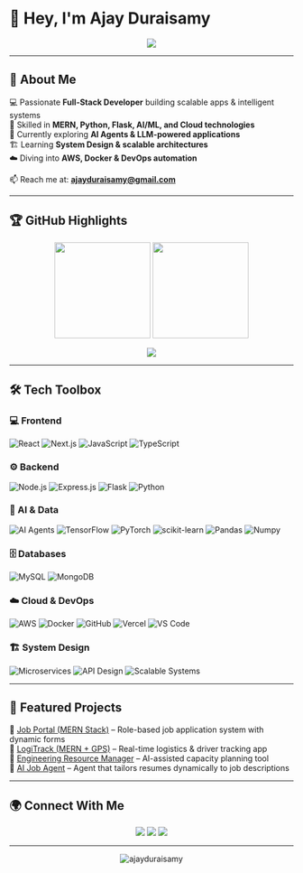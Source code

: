 # 👋 Hey, I'm Ajay Duraisamy  

<p align="center">
  <img src="https://readme-typing-svg.herokuapp.com?size=28&color=4DB6FF&center=true&vCenter=true&width=700&lines=Full-Stack+Developer;AI+Agents+%7C+ML+Learner;System+Design+%7C+Cloud+Explorer" />
</p>

---

## 🚀 About Me  
💻 Passionate **Full-Stack Developer** building scalable apps & intelligent systems  
🧠 Skilled in **MERN, Python, Flask, AI/ML, and Cloud technologies**  
🤖 Currently exploring **AI Agents & LLM-powered applications**  
🏗️ Learning **System Design & scalable architectures**  
☁️ Diving into **AWS, Docker & DevOps automation**  

📫 Reach me at: **[ajayduraisamy@gmail.com](mailto:ajayduraisamy@gmail.com)**  

---

## 🏆 GitHub Highlights  

<p align="center">
  <img src="https://github-readme-stats.vercel.app/api?username=ajayduraisamy&show_icons=true&theme=algolia&hide_border=true" height="170"/>
  <img src="https://github-readme-stats.vercel.app/api/top-langs/?username=ajayduraisamy&layout=compact&theme=algolia&langs_count=8&hide_border=true" height="170"/>
</p>

<p align="center">
  <img src="https://github-profile-summary-cards.vercel.app/api/cards/profile-details?username=ajayduraisamy&theme=tokyonight"/>
</p>

---

## 🛠️ Tech Toolbox  

### 💻 Frontend
![React](https://img.shields.io/badge/-React-61DAFB?style=for-the-badge&logo=react&logoColor=black)
![Next.js](https://img.shields.io/badge/-Next.js-000000?style=for-the-badge&logo=next.js)
![JavaScript](https://img.shields.io/badge/-JavaScript-F7E017?style=for-the-badge&logo=javascript&logoColor=black)
![TypeScript](https://img.shields.io/badge/-TypeScript-007ACC?style=for-the-badge&logo=typescript&logoColor=white)

### ⚙️ Backend
![Node.js](https://img.shields.io/badge/-Node.js-339933?style=for-the-badge&logo=node.js&logoColor=white)
![Express.js](https://img.shields.io/badge/-Express.js-000000?style=for-the-badge&logo=express)
![Flask](https://img.shields.io/badge/-Flask-222222?style=for-the-badge&logo=flask&logoColor=white)
![Python](https://img.shields.io/badge/-Python-3776AB?style=for-the-badge&logo=python&logoColor=white)

### 🧠 AI & Data
![AI Agents](https://img.shields.io/badge/-AI%20Agents-8A2BE2?style=for-the-badge&logo=openai&logoColor=white)
![TensorFlow](https://img.shields.io/badge/-TensorFlow-FF6F00?style=for-the-badge&logo=tensorflow&logoColor=white)
![PyTorch](https://img.shields.io/badge/-PyTorch-EE4C2C?style=for-the-badge&logo=pytorch&logoColor=white)
![scikit-learn](https://img.shields.io/badge/-Scikit--Learn-F7931E?style=for-the-badge&logo=scikit-learn&logoColor=white)
![Pandas](https://img.shields.io/badge/-Pandas-150458?style=for-the-badge&logo=pandas)
![Numpy](https://img.shields.io/badge/-Numpy-013243?style=for-the-badge&logo=numpy)

### 🗄️ Databases
![MySQL](https://img.shields.io/badge/-MySQL-4479A1?style=for-the-badge&logo=mysql&logoColor=white)
![MongoDB](https://img.shields.io/badge/-MongoDB-47A248?style=for-the-badge&logo=mongodb&logoColor=white)

### ☁️ Cloud & DevOps
![AWS](https://img.shields.io/badge/-AWS-FF9900?style=for-the-badge&logo=amazonaws&logoColor=white)
![Docker](https://img.shields.io/badge/-Docker-2496ED?style=for-the-badge&logo=docker&logoColor=white)
![GitHub](https://img.shields.io/badge/-GitHub-181717?style=for-the-badge&logo=github)
![Vercel](https://img.shields.io/badge/-Vercel-000000?style=for-the-badge&logo=vercel)
![VS Code](https://img.shields.io/badge/-VSCode-0078D4?style=for-the-badge&logo=visual-studio-code)

### 🏗️ System Design
![Microservices](https://img.shields.io/badge/-Microservices-FF5733?style=for-the-badge&logo=architectural-design&logoColor=white)
![API Design](https://img.shields.io/badge/-API%20Design-4CAF50?style=for-the-badge&logo=swagger&logoColor=white)
![Scalable Systems](https://img.shields.io/badge/-Scalable%20Systems-1E90FF?style=for-the-badge&logo=azure-devops&logoColor=white)

---

## 🌟 Featured Projects  
🔹 [Job Portal (MERN Stack)](https://github.com/ajayduraisamy) – Role-based job application system with dynamic forms  
🔹 [LogiTrack (MERN + GPS)](https://github.com/ajayduraisamy) – Real-time logistics & driver tracking app  
🔹 [Engineering Resource Manager](https://github.com/ajayduraisamy) – AI-assisted capacity planning tool  
🔹 [AI Job Agent](https://github.com/ajayduraisamy) – Agent that tailors resumes dynamically to job descriptions  

---

## 🌍 Connect With Me  

<p align="center">
  <a href="https://linkedin.com/in/ajay-duraisamy"><img src="https://img.shields.io/badge/-LinkedIn-0077B5?style=for-the-badge&logo=linkedin&logoColor=white"/></a>
  <a href="mailto:ajayduraisamy@gmail.com"><img src="https://img.shields.io/badge/-Gmail-D14836?style=for-the-badge&logo=gmail&logoColor=white"/></a>
  <a href="https://github.com/ajayduraisamy"><img src="https://img.shields.io/badge/-GitHub-000000?style=for-the-badge&logo=github&logoColor=white"/></a>
</p>

---

<p align="center">
  <img src="https://komarev.com/ghpvc/?username=ajayduraisamy&label=Profile+Views&color=ff69b4&style=flat" alt="ajayduraisamy" />
</p>
